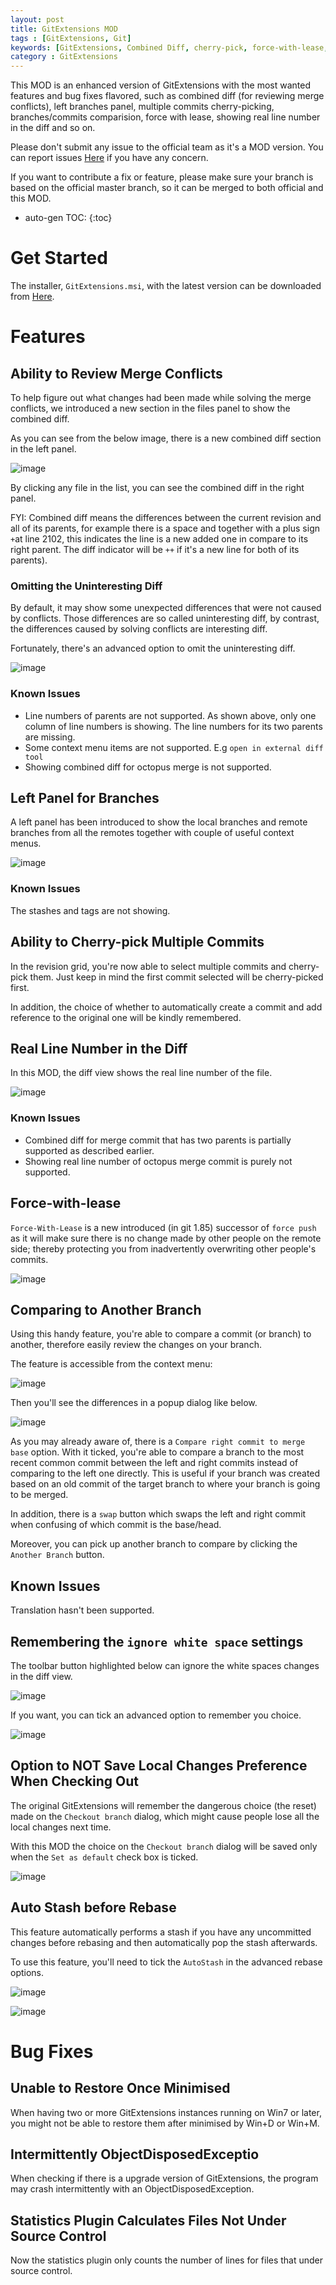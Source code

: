 ```yaml
---
layout: post
title: GitExtensions MOD
tags : [GitExtensions, Git]
keywords: [GitExtensions, Combined Diff, cherry-pick, force-with-lease, ]
category : GitExtensions
---
```


This MOD is an enhanced version of GitExtensions with the most wanted features and bug fixes flavored, such as combined diff (for reviewing merge conflicts), left branches panel, multiple commits cherry-picking, branches/commits comparision, force with lease, showing real line number in the diff and so on.

Please don't submit any issue to the official team as it's a MOD version. You can report issues [Here](https://github.com/EbenZhang/gitextensions/issues/new) if you have any concern. 

If you want to contribute a fix or feature, please make sure your branch is based on the official master branch, so it can be merged to both official and this MOD.

<!--more-->

* auto-gen TOC:
{:toc}


# Get Started

The installer, `GitExtensions.msi`, with the latest version can be downloaded from [Here](https://github.com/EbenZhang/gitextensions/releases/latest).


# Features

## Ability to Review Merge Conflicts

To help figure out what changes had been made while solving the merge conflicts, we introduced a new section in the files panel to show the combined diff.

As you can see from the below image, there is a new combined diff section in the left panel.

![image](/images/EnhancedGitExtensions/CombinedDiff.png)

By clicking any file in the list, you can see the combined diff in the right panel. 

FYI: Combined diff means the differences between the current revision and all of its parents, for example there is a space and together with a plus sign ` +`at line 2102, this indicates the line is a new added one in compare to its right parent. The diff indicator will be `++` if it's a new line for both of its parents).

### Omitting the Uninteresting Diff

By default, it may show some unexpected differences that were not caused by conflicts. Those differences are so called uninteresting diff, by contrast, the differences caused by solving conflicts are interesting diff.

Fortunately, there's an advanced option to omit the uninteresting diff.

![image](/images/EnhancedGitExtensions/omituninterestingdiff.png)

### Known Issues

- Line numbers of parents are not supported. As shown above, only one column of line numbers is showing. The line numbers for its two parents are missing.
- Some context menu items are not supported. E.g `open in external diff tool`
- Showing combined diff for octopus merge is not supported.

## Left Panel for Branches

A left panel has been introduced to show the local branches and remote branches from all the remotes together with couple of useful context menus.

![image](/images/EnhancedGitExtensions/leftpanel.png)

### Known Issues

The stashes and tags are not showing.

## Ability to Cherry-pick Multiple Commits

In the revision grid, you're now able to select multiple commits and cherry-pick them. Just keep in mind the first commit selected will be cherry-picked first.

In addition, the choice of whether to automatically create a commit and add reference to the original one will be kindly remembered.

## Real Line Number in the Diff

In this MOD, the diff view shows the real line number of the file.

![image](/images/EnhancedGitExtensions/RealLineNum.png)

### Known Issues

- Combined diff for merge commit that has two parents is partially supported as described earlier.
- Showing real line number of octopus merge commit is purely not supported.

## Force-with-lease

`Force-With-Lease` is a new introduced (in git 1.85) successor of `force push` as it will make sure there is no change made by other people on the remote side; thereby protecting you from inadvertently overwriting other people's commits.

![image](/images/EnhancedGitExtensions/forcewithlease.png)

## Comparing to Another Branch

Using this handy feature, you're able to compare a commit (or branch) to another, therefore easily review the changes on your branch.

The feature is accessible from the context menu:

![image](/images/EnhancedGitExtensions/CompareBranches.png)

Then you'll see the differences in a popup dialog like below.

![image](/images/EnhancedGitExtensions/CompareBranchesDetails.png)

As you may already aware of, there is a `Compare right commit to merge base` option. With it ticked, you're able to compare a branch to the most recent common commit between the left and right commits instead of comparing to the left one directly. This is useful if your branch was created based on an old commit of the target branch to where your branch is going to be merged.

In addition, there is a `swap` button which swaps the left and right commit when confusing of which commit is the base/head.

Moreover, you can pick up another branch to compare by clicking the `Another Branch` button.

## Known Issues

Translation hasn't been supported. 

## Remembering the `ignore white space` settings

The toolbar button highlighted below can ignore the white spaces changes in the diff view.

![image](/images/EnhancedGitExtensions/dontshowwhitespacetoolbar.png)

If you want, you can tick an advanced option to remember you choice.

![image](/images/EnhancedGitExtensions/omitwhitespacesettings.png)

## Option to NOT Save Local Changes Preference When Checking Out

The original GitExtensions will remember the dangerous choice (the reset) made on the `Checkout branch` dialog, which might cause people lose all the local changes next time.

With this MOD the choice on the `Checkout branch` dialog will be saved only when the `Set as default` check box is ticked.

![image](/images/EnhancedGitExtensions/LocalChangesDefaultAction.png)

## Auto Stash before Rebase

This feature automatically performs a stash if you have any uncommitted changes before rebasing and then automatically pop the stash afterwards.

To use this feature, you'll need to tick the `AutoStash` in the advanced rebase options.

![image](/images/EnhancedGitExtensions/rebaseOptions.png)

![image](/images/EnhancedGitExtensions/autostach.png)


# Bug Fixes

## Unable to Restore Once Minimised

When having two or more GitExtensions instances running on Win7 or later,  you might not be able to restore them after minimised by Win+D or Win+M.

## Intermittently ObjectDisposedExceptio

When checking if there is a upgrade version of GitExtensions, the program may crash intermittently with an ObjectDisposedException.

## Statistics Plugin Calculates Files Not Under Source Control

Now the statistics plugin only counts the number of lines for files that under source control.
